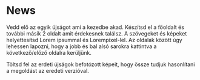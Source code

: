 # News

Vedd elő az egyik újságot ami a kezedbe akad. Készítsd el a főoldalt és további másik 2 oldalt amit érdekesnek találsz. A szövegeket és képeket helyettesítsd Lorem ipsummal és Lorempixel-lel. Az oldalak között úgy lehessen lapozni, hogy a jobb és bal alsó sarokra kattintva a következő/előző oldalra kerüljünk.

Töltsd fel az erdeti újságok befotózott képeit, hogy össze tudjuk hasonlítani a megoldást az eredeti verzióval.